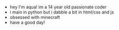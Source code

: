 - hey I'm aqua! im a 14 year old passionate coder
- i main in python but i dabble a bit in html/css and js
- obsessed with minecraft
- have a good day!
